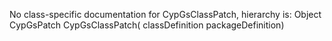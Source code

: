 No class-specific documentation for CypGsClassPatch, hierarchy is: 
Object
  CypGsPatch
    CypGsClassPatch( classDefinition packageDefinition)
